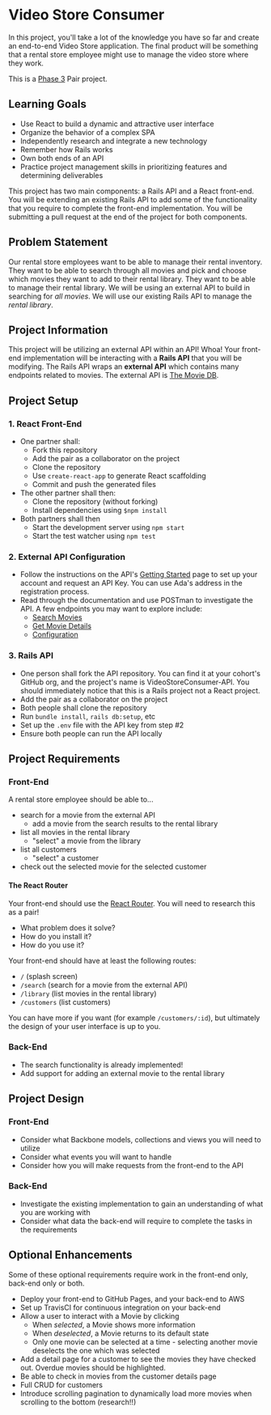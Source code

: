 # Video Store Consumer

In this project, you'll take a lot of the knowledge you have so far and create an end-to-end Video Store application. The final product will be something that a rental store employee might use to manage the video store where they work.

This is a [Phase 3](https://github.com/Ada-Developers-Academy/pedagogy/blob/master/rule-of-three.md) Pair project.

## Learning Goals

- Use React to build a dynamic and attractive user interface
- Organize the behavior of a complex SPA
- Independently research and integrate a new technology
- Remember how Rails works
- Own both ends of an API
- Practice project management skills in prioritizing features and determining deliverables

This project has two main components: a Rails API and a React front-end. You will be extending an existing Rails API to add some of the functionality that you require to complete the front-end implementation. You will be submitting a pull request at the end of the project for both components.

## Problem Statement

Our rental store employees want to be able to manage their rental inventory. They want to be able to search through all movies and pick and choose which movies they want to add to their rental library. They want to be able to manage their rental library. We will be using an external API to build in searching for *all movies*. We will use our existing Rails API to manage the *rental library*.

## Project Information

This project will be utilizing an external API within an API! Whoa! Your front-end implementation will be interacting with a **Rails API** that you will be modifying. The Rails API wraps an **external API** which contains many endpoints related to movies. The external API is [The Movie DB](https://www.themoviedb.org/documentation/api).

## Project Setup

### 1. React Front-End

- One partner shall:
  - Fork this repository
  - Add the pair as a collaborator on the project
  - Clone the repository
  - Use `create-react-app` to generate React scaffolding
  - Commit and push the generated files
- The other partner shall then:
  - Clone the repository (without forking)
  - Install dependencies using `$npm install`
- Both partners shall then
  - Start the development server using `npm start`
  - Start the test watcher using `npm test`

### 2. External API Configuration

- Follow the instructions on the API's [Getting Started](https://developers.themoviedb.org/3/getting-started) page to set up your account and request an API Key.   You can use Ada's address in the registration process.
- Read through the documentation and use POSTman to investigate the API. A few endpoints you may want to explore include:
  - [Search Movies](https://developers.themoviedb.org/3/search/search-movies)
  - [Get Movie Details](https://developers.themoviedb.org/3/movies/get-movie-details)
  - [Configuration](https://developers.themoviedb.org/3/configuration/get-api-configuration)

### 3. Rails API

- One person shall fork the API repository. You can find it at your cohort's GitHub org, and the project's name is VideoStoreConsumer-API. You should immediately notice that this is a Rails project not a React project.
- Add the pair as a collaborator on the project
- Both people shall clone the repository
- Run `bundle install`, `rails db:setup`, etc
- Set up the `.env` file with the API key from step #2
- Ensure both people can run the API locally

## Project Requirements

### Front-End

A rental store employee should be able to...
- search for a movie from the external API
  - add a movie from the search results to the rental library
- list all movies in the rental library
  - "select" a movie from the library
- list all customers
  - "select" a customer
- check out the selected movie for the selected customer

#### The React Router

Your front-end should use the [React Router](https://reacttraining.com/react-router/). You will need to research this as a pair!
- What problem does it solve?
- How do you install it?
- How do you use it?

Your front-end should have at least the following routes:

- `/` (splash screen)
- `/search` (search for a movie from the external API)
- `/library` (list movies in the rental library)
- `/customers` (list customers)

You can have more if you want (for example `/customers/:id`), but ultimately the design of your user interface is up to you.

### Back-End
- The search functionality is already implemented!
- Add support for adding an external movie to the rental library

## Project Design
### Front-End
- Consider what Backbone models, collections and views you will need to utilize
- Consider what events you will want to handle
- Consider how you will make requests from the front-end to the API

### Back-End
- Investigate the existing implementation to gain an understanding of what you are working with
- Consider what data the back-end will require to complete the tasks in the requirements

## Optional Enhancements
Some of these optional requirements require work in the front-end only, back-end only or both.

- Deploy your front-end to GitHub Pages, and your back-end to AWS
- Set up TravisCI for continuous integration on your back-end
- Allow a user to interact with a Movie by clicking
  - When _selected_, a Movie shows more information
  - When _deselected_, a Movie returns to its default state
  - Only one movie can be selected at a time - selecting another movie deselects the one which was selected
- Add a detail page for a customer to see the movies they have checked out. Overdue movies should be highlighted.
- Be able to check in movies from the customer details page
- Full CRUD for customers
- Introduce scrolling pagination to dynamically load more movies when scrolling to the bottom (research!!)
